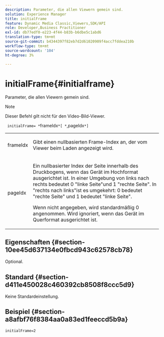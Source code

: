 ```yaml
---
description: Parameter, die allen Viewern gemein sind.
solution: Experience Manager
title: initialFrame
feature: Dynamic Media Classic,Viewers,SDK/API
role: Developer,Business Practitioner
exl-id: db77edf0-e223-4f44-b83b-b6dbe5c1abd6
translation-type: tm+mt
source-git-commit: b4344397f82eb7d2d61020909f4acc7fddea210b
workflow-type: tm+mt
source-wordcount: '104'
ht-degree: 3%

---
```


# initialFrame{#initialframe}

Parameter, die allen Viewern gemein sind.

>[!NOTE]
>
>Dieser Befehl gilt nicht für den Video-Bild-Viewer.

` initialFrame= *`frameIdx`*[ *`,pageIdx`*]`

<table id="table_9B98C97485DD4DEB8A6ECBCE8DF6B886"> 
 <tbody> 
  <tr> 
   <td colname="col1"> <p> <span class="codeph"> <span class="varname"> frameIdx</span> </span> </p> </td> 
   <td colname="col2"> <p> Gibt einen nullbasierten Frame-Index an, der vom Viewer beim Laden angezeigt wird. </p> </td> 
  </tr> 
  <tr> 
   <td colname="col1"> <p><span class="codeph"><span class="varname"> pageIdx</span></span> </p> </td> 
   <td colname="col2"> <p>Ein nullbasierter Index der Seite innerhalb des Druckbogens, wenn das Gerät im Hochformat ausgerichtet ist. In einer Umgebung von links nach rechts bedeutet <span class="codeph"> 0</span> "linke Seite"und <span class="codeph"> 1</span> "rechte Seite". In "rechts nach links"ist es umgekehrt: <span class="codeph"> 0</span> bedeutet "rechte Seite" und <span class="codeph"> 1</span> bedeutet "linke Seite". </p> <p>Wenn nicht angegeben, wird standardmäßig <span class="codeph"> 0</span> angenommen. Wird ignoriert, wenn das Gerät im Querformat ausgerichtet ist. </p> </td> 
  </tr> 
 </tbody> 
</table>

## Eigenschaften {#section-10ee45d637134e0fbcd943c62578cb78}

Optional.

## Standard {#section-d411e450028c460392cb8508f8ccc5d9}

Keine Standardeinstellung.

## Beispiel {#section-a8afbf76f8384aa0a83ed1feeccd5b9a}

```
initialFrame=2
```
